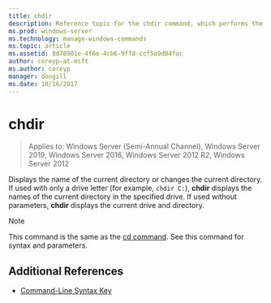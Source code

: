 ```yaml
---
title: chdir
description: Reference topic for the chdir command, which performs the the same actions as the cd command. 
ms.prod: windows-server
ms.technology: manage-windows-commands
ms.topic: article
ms.assetid: 8d78901e-4f6e-4cb6-9ff8-ccf5a9d04fac
author: coreyp-at-msft
ms.author: coreyp
manager: dongill
ms.date: 10/16/2017
---
```

# chdir

> Applies to: Windows Server (Semi-Annual Channel), Windows Server 2019, Windows Server 2016, Windows Server 2012 R2, Windows Server 2012

Displays the name of the current directory or changes the current directory. If used with only a drive letter (for example, `chdir C:`), **chdir** displays the names of the current directory in the specified drive. If used without parameters, **chdir** displays the current drive and directory.

> [!NOTE]
> This command is the same as the [cd command](cd.md). See this command for syntax and parameters.  

## Additional References

- [Command-Line Syntax Key](command-line-syntax-key.md)
